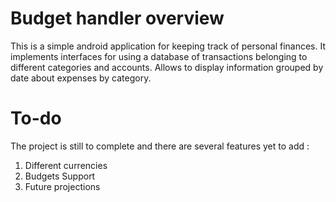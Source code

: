 # Budget handler overview

This is a simple android application for keeping track of personal finances. It implements interfaces
for using a database of transactions belonging to different categories and accounts. Allows to display
information grouped by date about expenses by category.

# To-do

The project is still to complete and there are several features yet to add : 
1. Different currencies
2. Budgets Support
3. Future projections